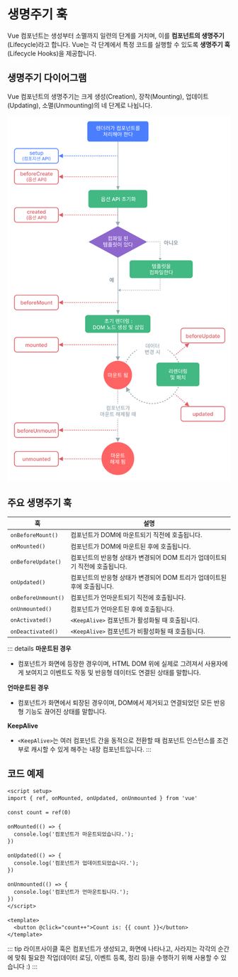 # 생명주기 훅

Vue 컴포넌트는 생성부터 소멸까지 일련의 단계를 거치며, 이를 **컴포넌트의 생명주기**(Lifecycle)라고 합니다. Vue는 각 단계에서 특정 코드를 실행할 수 있도록 **생명주기 훅**(Lifecycle Hooks)을 제공합니다.

## 생명주기 다이어그램

Vue 컴포넌트의 생명주기는 크게 생성(Creation), 장착(Mounting), 업데이트(Updating), 소멸(Unmounting)의 네 단계로 나뉩니다.

![Vue Lifecycle Diagram](images/life-cycle.png)

## 주요 생명주기 훅

| 훅 | 설명 |
| --- | --- |
| `onBeforeMount()` | 컴포넌트가 DOM에 마운트되기 직전에 호출됩니다. |
| `onMounted()` | 컴포넌트가 DOM에 마운트된 후에 호출됩니다. |
| `onBeforeUpdate()` | 컴포넌트의 반응형 상태가 변경되어 DOM 트리가 업데이트되기 직전에 호출됩니다. |
| `onUpdated()` | 컴포넌트의 반응형 상태가 변경되어 DOM 트리가 업데이트된 후에 호출됩니다. |
| `onBeforeUnmount()` | 컴포넌트가 언마운트되기 직전에 호출됩니다. |
| `onUnmounted()` | 컴포넌트가 언마운트된 후에 호출됩니다. |
| `onActivated()` | `<KeepAlive>` 컴포넌트가 활성화될 때 호출됩니다. |
| `onDeactivated()` | `<KeepAlive>` 컴포넌트가 비활성화될 때 호출됩니다. |

::: details
**마운트된 경우**
- 컴포넌트가 화면에 등장한 경우이며, HTML DOM 위에 실제로 그려져서
사용자에게 보여지고 이벤트도 작동 및 반응형 데이터도 연결된 상태를 말합니다.

**언마운트된 경우**
- 컴포넌트가 화면에서 퇴장된 경우이며, DOM에서 제거되고 연결되었던 모든 반응형 기능도 끊어진 상태를 말합니다.

**KeepAlive**
- `<KeepAlive>`는 여러 컴포넌트 간을 동적으로 전환할 때 컴포넌트 인스턴스를 조건부로 캐시할 수 있게 해주는 내장 컴포넌트입니다.
:::

## 코드 예제

```vue
<script setup>
import { ref, onMounted, onUpdated, onUnmounted } from 'vue'

const count = ref(0)

onMounted(() => {
  console.log('컴포넌트가 마운트되었습니다.');
})

onUpdated(() => {
  console.log('컴포넌트가 업데이트되었습니다.');
})

onUnmounted(() => {
  console.log('컴포넌트가 언마운트됩니다.');
})
</script>

<template>
  <button @click="count++">Count is: {{ count }}</button>
</template>
```

::: tip
라이프사이클 훅은 컴포넌트가 생성되고, 화면에 나타나고, 사라지는 각각의 순간에 맞춰 필요한 작업(데이터 로딩, 이벤트 등록, 정리 등)을 수행하기 위해 사용할 수 있습니다 :)
:::